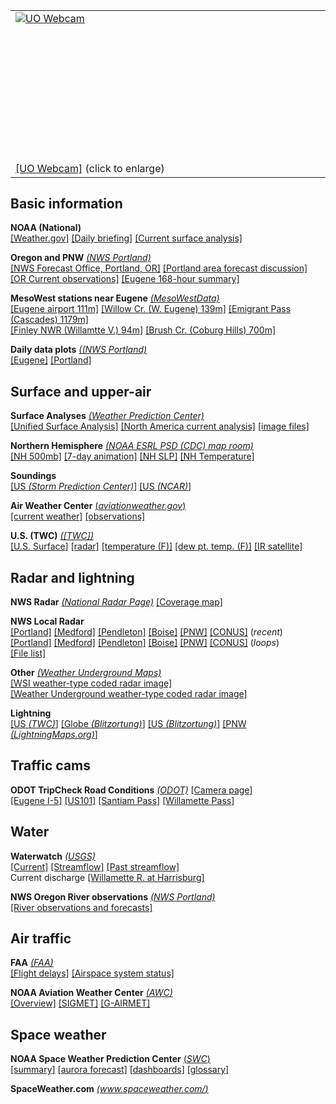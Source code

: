 <table style="text-align: left; width: 100% height: 240px" border="0" cellpadding="0" cellspacing="0">
	<tbody>
		<tr>
			<td style="vertical-align: top; width="426" height="240" style="border:1px solid black"">
				<a  href="http://webcam.uoregon.edu/oneshotimage1">
				<img src="http://webcam.uoregon.edu/oneshotimage1" 					alt="UO Webcam" ></a>  
			</td>
		</tr>
		<tr>
			<td style="vertical-align: top; width: 31%">
		        <a href="http://webcam.uoregon.edu/oneshotimage1">[UO Webcam]</a>
		        (click to enlarge) 
			</td>
		</tr>
	</tbody>
	
</table>

## Basic information ##
**NOAA (National)**   
[[Weather.gov]](https://www.weather.gov/)
[[Daily briefing]](https://www.weather.gov/briefing/)
[[Current surface analysis]](https://www.wpc.ncep.noaa.gov/html/sfc2.shtml)

**Oregon and PNW**  *[(NWS Portland)](https://www.weather.gov/pqr/)*  
[[NWS Forecast Office, Portland, OR]](https://www.weather.gov/pqr/)
[[Portland area forecast discussion]](http://www.wrh.noaa.gov/total_forecast/getprod.php?prod=XXXAFDPQR&wfo=PQR)  
[[OR Current observations]](https://www.wrh.noaa.gov/pqr/observations.php)
[[Eugene 168-hour summary]](https://www.wrh.noaa.gov/mesowest/timeseries.php?wfo=pqr&sid=KEUG&num=48&raw=0&banner=off)


**MesoWest stations near Eugene** *[(MesoWestData)](http://mesowest.utah.edu/index.html)*  
[[Eugene airport 111m]](http://mesowest.utah.edu/cgi-bin/droman/meso_base.cgi?stn=KEUG&unit=0&time=LOCAL&product=&year1=&month1=&day1=00&hour1=00&hours=&graph=1&past=0)
[[Willow Cr. (W. Eugene) 139m]](http://mesowest.utah.edu/cgi-bin/droman/meso_base.cgi?stn=HBFO3&unit=0&time=LOCAL&product=&year1=&month1=&day1=00&hour1=00&hours=&graph=1&past=0)
[[Emigrant Pass (Cascades) 1179m]](http://mesowest.utah.edu/cgi-bin/droman/meso_base.cgi?stn=EMFO3&unit=0&time=LOCAL&product=&year1=&month1=&day1=00&hour1=00&hours=&graph=1&past=0)  
[[Finley NWR (Willamtte V.) 94m]](http://mesowest.utah.edu/cgi-bin/droman/meso_base.cgi?stn=FNWO3&unit=0&time=LOCAL&product=&year1=&month1=&day1=00&hour1=00&hours=&graph=1&past=0)
[[Brush Cr. (Coburg Hills) 700m]](http://mesowest.utah.edu/cgi-bin/droman/meso_base.cgi?stn=BRUO3&unit=0&time=LOCAL&product=&year1=&month1=&day1=00&hour1=00&hours=&graph=1&past=0)

**Daily data plots** *[((NWS Portland)](https://www.weather.gov/pqr/)*  
[[Eugene]](https://www.wrh.noaa.gov/climate/yeardisp.php?wfo=pqr&stn=KEUG&submit=Yearly+Charts)
[[Portland]](https://www.wrh.noaa.gov/climate/yeardisp.php?wfo=pqr&year=2019&span=Calendar%20Year&stn=KPDX)

## Surface and upper-air ##

**Surface Analyses** [*(Weather Prediction Center)*](https://www.wpc.ncep.noaa.gov/sfc/history/)  
[[Unified Surface Analysis]](https://ocean.weather.gov/unified_analysis.php)
[[North America current analysis]](https://www.wpc.ncep.noaa.gov/sfc/lrgnamsfcwbg.gif)
[[image files]](https://www.wpc.ncep.noaa.gov/sfc/)

**Northern Hemisphere** *[(NOAA ESRL PSD (CDC) map room)](https://www.esrl.noaa.gov/psd/map/)*  
[[NH 500mb]](https://www.esrl.noaa.gov/psd/map/images/fnl/500z_01.fnl.gif)
[[7-day animation]](https://www.esrl.noaa.gov/psd/map/images/fnl/500z_07.fnl.anim.html)
[[NH SLP]](https://www.esrl.noaa.gov/psd/map/images/fnl/mslp_01.fnl.gif)
[[NH Temperature]](https://www.esrl.noaa.gov/psd/map/images/fnl/sfctmp_01.fnl.gif)
 
**Soundings**  
[[US *(Storm Prediction Center)*]](https://www.spc.noaa.gov/exper/soundings/)
[[US *(NCAR)*]](http://weather.rap.ucar.edu/upper/)

**Air Weather Center** [(*aviationweather.gov*)](https://aviationweather.gov/)  
[[current weather]](https://aviationweather.gov/)
[[observations]](https://aviationweather.gov/gfa/#obs)

**U.S. (TWC)** *[([TWC])](https://weather.com/)*  
[[U.S. Surface]](https://dsx.weather.com/util/image/map/WEB_Current_Weather_Map_1280x720.jpg)
[[radar]](https://dsx.weather.com/util/image/map/us_radar_plus_usen_1280x720.jpg)
[[temperature (F)]](https://dsx.weather.com/util/image/map/acttemp_1280x720.jpg)
[[dew pt. temp. (F)]](https://dsx.weather.com/util/image/map/actdew_1280x720.jpg)
[[IR satellite]](https://dsx.weather.com/util/image/map/ussat_1280x720.jpg)

## Radar and lightning ##

**NWS Radar**  *[(National Radar Page)](https://radar.weather.gov/)*
[[Coverage map]](https://www.roc.noaa.gov/WSR88D/Images/WSR-88DCONUSCoverage1000.jpg)  

**NWS Local Radar**  
[[Portland]](https://radar.weather.gov/ridge/standard/KRTX_0.gif)
[[Medford]](https://radar.weather.gov/ridge/standard/KMAX_0.gif)
[[Pendleton]](https://radar.weather.gov/ridge/standard/KPDT_0.gif)
[[Boise]](https://radar.weather.gov/ridge/standard/KCBX_0.gif)
[[PNW]](https://radar.weather.gov/ridge/standard/PACNORTHWEST_0.gif)
[[CONUS]](https://radar.weather.gov/ridge/standard/CONUS-LARGE_0.gif)
(*recent*)  
[[Portland]](https://radar.weather.gov/ridge/standard/KRTX_loop.gif)
[[Medford]](https://radar.weather.gov/ridge/standard/KMAX_loop.gif)
[[Pendleton]](https://radar.weather.gov/ridge/standard/KPDT_loop.gif)
[[Boise]](https://radar.weather.gov/ridge/standard/KCBX_loop.gif)
[[PNW]](https://radar.weather.gov/ridge/standard/PACNORTHWEST_loop.gif)
[[CONUS]](https://radar.weather.gov/ridge/standard/CONUS-LARGE_loop.gif)
(*loops*)  
[[File list]](https://radar.weather.gov/ridge/standard/)


**Other** *[(Weather Underground Maps)](https://www.wunderground.com/maps)*  
[[WSI weather-type coded radar image]](https://s.w-x.co/staticmaps/wu/wxtype/none/usa/animate.png)  
[[Weather Underground weather-type coded radar image]](https://s.w-x.co/staticmaps/wu/wu/wxtype1200_cur/conus/current.png)

**Lightning**  
[[US *(TWC)*]](https://s.w-x.co/staticmaps/DCT_SPECIAL99_1280x720.jpg)
[[Globe *(Blitzortung)*]](http://en.blitzortung.org/live_lightning_maps.php)
[[US *(Blitzortung)*]](http://en.blitzortung.org/live_lightning_maps.php?map=30)
[[PNW *(LightningMaps.org)*]](http://www.lightningmaps.org/?lang=en#m=oss;t=3;s=0;o=0;b=;ts=0;y=44.5983;x=-119.9542;z=7;d=2;dl=2;dc=0;)

## Traffic cams ##

**ODOT TripCheck Road Conditions** *[(ODOT)](https://www.tripcheck.com/Pages/Road-Conditions?curRegion=0&mainNav=RoadConditions)*
[[Camera page]](https://www.tripcheck.com/Pages/Road-Conditions?curRegion=0&mainNav=RoadConditions)  
[[Eugene I-5]](https://tripcheck.com/RoadCams/cams/I-5%20SB%20at%20I-105_pid1612.jpg?rand=1553714107603)
[[US101]](https://tripcheck.com/RoadCams/cams/CapeCove_pid618.jpg?rand=1553714136808)
[[Santiam Pass]](https://tripcheck.com/RoadCams/cams/Santiam%20Pass_pid2728.JPG?rand=1553714236397)
[[Willamette Pass]](https://tripcheck.com/RoadCams/cams/Willamette%20Pass_pid3351.JPG?rand=1553714209804)

## Water ##

**Waterwatch** *[(USGS)](https://waterwatch.usgs.gov)*  
[[Current]](https://waterwatch.usgs.gov)
[[Streamflow]](https://waterwatch.usgs.gov/?id=ww_current)
[[Past streamflow]](https://waterwatch.usgs.gov/index.php?id=ww_past)  
Current discharge [[Willamette R. at Harrisburg]](https://waterdata.usgs.gov/or/nwis/uv?site_no=14166000)  

**NWS Oregon River observations**
*[(NWS Portland)](http://newweb.wrh.noaa.gov/pqr/)*   
[[River observations and forecasts]](https://water.weather.gov/ahps2/index.php?wfo=pqr)

## Air traffic ##

**FAA** *[(FAA)](https://www.faa.gov/)*  
[[Flight delays]](https://www.fly.faa.gov/flyfaa/usmap.jsp)
[[Airspace system status]](https://www.fly.faa.gov/ois/jsp/summary_sys.jsp)

**NOAA Aviation Weather Center** *[(AWC)](https://aviationweather-cprk.ncep.noaa.gov)*  
[[Overview]](https://aviationweather-cprk.ncep.noaa.gov)
[[SIGMET]](https://aviationweather-cprk.ncep.noaa.gov/sigmet)
[[G-AIRMET]](https://aviationweather-cprk.ncep.noaa.gov/gairmet)

## Space weather ##

**NOAA Space Weather Prediction Center** [(*SWC*)](https://www.swpc.noaa.gov/)  
[[summary]](https://www.swpc.noaa.gov/) 
[[aurora forecast]](https://www.swpc.noaa.gov/products/aurora-30-minute-forecast)
[[dashboards]](https://www.swpc.noaa.gov/dashboards)
[[glossary]](https://www.swpc.noaa.gov/content/space-weather-glossary) 

**SpaceWeather.com** [*(www.spaceweather.com/)*](https://www.spaceweather.com/)


